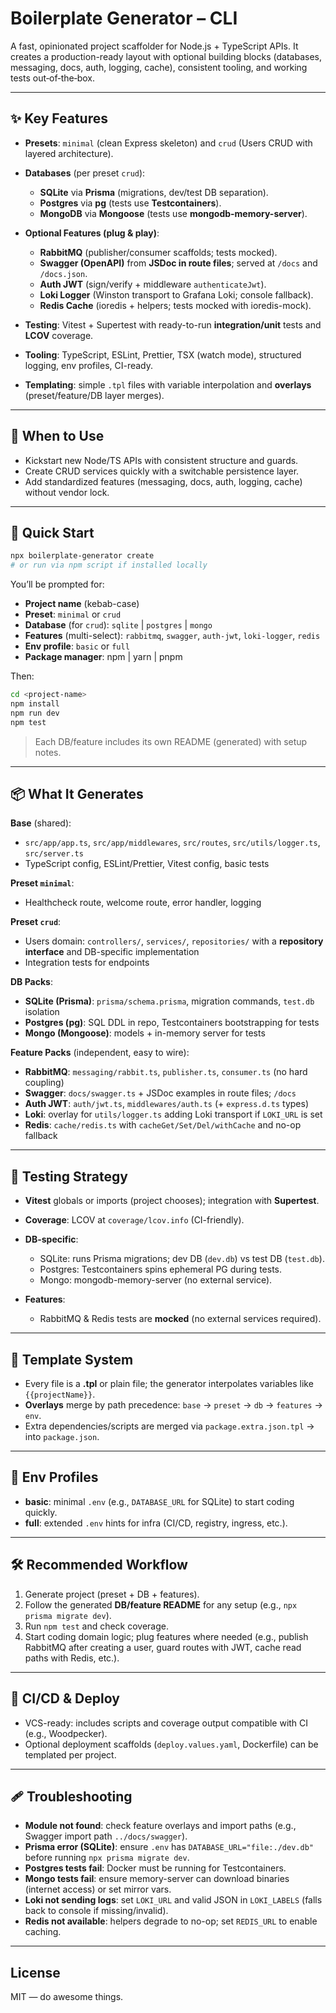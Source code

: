 # Boilerplate Generator – CLI

A fast, opinionated project scaffolder for Node.js + TypeScript APIs. It creates a production-ready layout with optional building blocks (databases, messaging, docs, auth, logging, cache), consistent tooling, and working tests out‑of‑the‑box.

---

## ✨ Key Features

* **Presets**: `minimal` (clean Express skeleton) and `crud` (Users CRUD with layered architecture).
* **Databases** (per preset `crud`):

  * **SQLite** via **Prisma** (migrations, dev/test DB separation).
  * **Postgres** via **pg** (tests use **Testcontainers**).
  * **MongoDB** via **Mongoose** (tests use **mongodb-memory-server**).
* **Optional Features (plug & play)**:

  * **RabbitMQ** (publisher/consumer scaffolds; tests mocked).
  * **Swagger (OpenAPI)** from **JSDoc in route files**; served at `/docs` and `/docs.json`.
  * **Auth JWT** (sign/verify + middleware `authenticateJwt`).
  * **Loki Logger** (Winston transport to Grafana Loki; console fallback).
  * **Redis Cache** (ioredis + helpers; tests mocked with ioredis-mock).
* **Testing**: Vitest + Supertest with ready-to-run **integration/unit** tests and **LCOV** coverage.
* **Tooling**: TypeScript, ESLint, Prettier, TSX (watch mode), structured logging, env profiles, CI-ready.
* **Templating**: simple `.tpl` files with variable interpolation and **overlays** (preset/feature/DB layer merges).

---

## 🧭 When to Use

* Kickstart new Node/TS APIs with consistent structure and guards.
* Create CRUD services quickly with a switchable persistence layer.
* Add standardized features (messaging, docs, auth, logging, cache) without vendor lock.

---

## 🚀 Quick Start

```bash
npx boilerplate-generator create
# or run via npm script if installed locally
```

You’ll be prompted for:

* **Project name** (kebab-case)
* **Preset**: `minimal` or `crud`
* **Database** (for `crud`): `sqlite` | `postgres` | `mongo`
* **Features** (multi-select): `rabbitmq`, `swagger`, `auth-jwt`, `loki-logger`, `redis`
* **Env profile**: `basic` or `full`
* **Package manager**: npm | yarn | pnpm

Then:

```bash
cd <project-name>
npm install
npm run dev
npm test
```

> Each DB/feature includes its own README (generated) with setup notes.

---

## 📦 What It Generates

**Base** (shared):

* `src/app/app.ts`, `src/app/middlewares`, `src/routes`, `src/utils/logger.ts`, `src/server.ts`
* TypeScript config, ESLint/Prettier, Vitest config, basic tests

**Preset `minimal`**:

* Healthcheck route, welcome route, error handler, logging

**Preset `crud`**:

* Users domain: `controllers/`, `services/`, `repositories/` with a **repository interface** and DB-specific implementation
* Integration tests for endpoints

**DB Packs**:

* **SQLite (Prisma)**: `prisma/schema.prisma`, migration commands, `test.db` isolation
* **Postgres (pg)**: SQL DDL in repo, Testcontainers bootstrapping for tests
* **Mongo (Mongoose)**: models + in-memory server for tests

**Feature Packs** (independent, easy to wire):

* **RabbitMQ**: `messaging/rabbit.ts`, `publisher.ts`, `consumer.ts` (no hard coupling)
* **Swagger**: `docs/swagger.ts` + JSDoc examples in route files; `/docs`
* **Auth JWT**: `auth/jwt.ts`, `middlewares/auth.ts` (+ `express.d.ts` types)
* **Loki**: overlay for `utils/logger.ts` adding Loki transport if `LOKI_URL` is set
* **Redis**: `cache/redis.ts` with `cacheGet/Set/Del/withCache` and no-op fallback

---

## 🧪 Testing Strategy

* **Vitest** globals or imports (project chooses); integration with **Supertest**.
* **Coverage**: LCOV at `coverage/lcov.info` (CI-friendly).
* **DB-specific**:

  * SQLite: runs Prisma migrations; dev DB (`dev.db`) vs test DB (`test.db`).
  * Postgres: Testcontainers spins ephemeral PG during tests.
  * Mongo: mongodb-memory-server (no external service).
* **Features**:

  * RabbitMQ & Redis tests are **mocked** (no external services required).

---

## 🧱 Template System

* Every file is a **.tpl** or plain file; the generator interpolates variables like `{{projectName}}`.
* **Overlays** merge by path precedence: `base` → `preset` → `db` → `features` → `env`.
* Extra dependencies/scripts are merged via `package.extra.json.tpl` → into `package.json`.

---

## 🔧 Env Profiles

* **basic**: minimal `.env` (e.g., `DATABASE_URL` for SQLite) to start coding quickly.
* **full**: extended `.env` hints for infra (CI/CD, registry, ingress, etc.).

---

## 🛠 Recommended Workflow

1. Generate project (preset + DB + features).
2. Follow the generated **DB/feature README** for any setup (e.g., `npx prisma migrate dev`).
3. Run `npm test` and check coverage.
4. Start coding domain logic; plug features where needed (e.g., publish RabbitMQ after creating a user, guard routes with JWT, cache read paths with Redis, etc.).

---

## 🧰 CI/CD & Deploy

* VCS-ready: includes scripts and coverage output compatible with CI (e.g., Woodpecker).
* Optional deployment scaffolds (`deploy.values.yaml`, Dockerfile) can be templated per project.

---

## 🩹 Troubleshooting

* **Module not found**: check feature overlays and import paths (e.g., Swagger import path `../docs/swagger`).
* **Prisma error (SQLite)**: ensure `.env` has `DATABASE_URL="file:./dev.db"` before running `npx prisma migrate dev`.
* **Postgres tests fail**: Docker must be running for Testcontainers.
* **Mongo tests fail**: ensure memory-server can download binaries (internet access) or set mirror vars.
* **Loki not sending logs**: set `LOKI_URL` and valid JSON in `LOKI_LABELS` (falls back to console if missing/invalid).
* **Redis not available**: helpers degrade to no-op; set `REDIS_URL` to enable caching.

---

## License

MIT — do awesome things.
